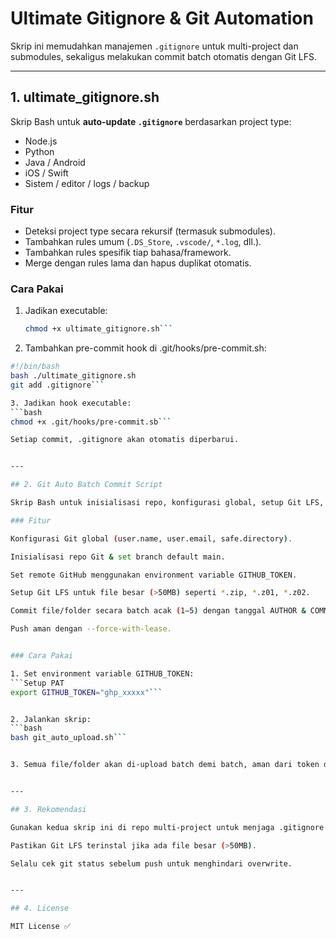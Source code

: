 # Ultimate Gitignore & Git Automation

Skrip ini memudahkan manajemen `.gitignore` untuk multi-project dan submodules, sekaligus melakukan commit batch otomatis dengan Git LFS.

---

## 1. ultimate_gitignore.sh

Skrip Bash untuk **auto-update `.gitignore`** berdasarkan project type:

- Node.js
- Python
- Java / Android
- iOS / Swift
- Sistem / editor / logs / backup

### Fitur
- Deteksi project type secara rekursif (termasuk submodules).
- Tambahkan rules umum (`.DS_Store`, `.vscode/`, `*.log`, dll.).
- Tambahkan rules spesifik tiap bahasa/framework.
- Merge dengan rules lama dan hapus duplikat otomatis.

### Cara Pakai
1. Jadikan executable:
   ```bash
   chmod +x ultimate_gitignore.sh```

2. Tambahkan pre-commit hook di .git/hooks/pre-commit.sh:
```pre-commit.sh
#!/bin/bash
bash ./ultimate_gitignore.sh
git add .gitignore```

3. Jadikan hook executable:
```bash
chmod +x .git/hooks/pre-commit.sb```

Setiap commit, .gitignore akan otomatis diperbarui.


---

## 2. Git Auto Batch Commit Script

Skrip Bash untuk inisialisasi repo, konfigurasi global, setup Git LFS, dan commit file/folder secara acak.

### Fitur

Konfigurasi Git global (user.name, user.email, safe.directory).

Inisialisasi repo Git & set branch default main.

Set remote GitHub menggunakan environment variable GITHUB_TOKEN.

Setup Git LFS untuk file besar (>50MB) seperti *.zip, *.z01, *.z02.

Commit file/folder secara batch acak (1–5) dengan tanggal AUTHOR & COMMITTER acak.

Push aman dengan --force-with-lease.


### Cara Pakai

1. Set environment variable GITHUB_TOKEN:
```Setup PAT
export GITHUB_TOKEN="ghp_xxxxx"```


2. Jalankan skrip:
```bash
bash git_auto_upload.sh```


3. Semua file/folder akan di-upload batch demi batch, aman dari token di log.


---

## 3. Rekomendasi

Gunakan kedua skrip ini di repo multi-project untuk menjaga .gitignore bersih.

Pastikan Git LFS terinstal jika ada file besar (>50MB).

Selalu cek git status sebelum push untuk menghindari overwrite.


---

## 4. License

MIT License ✅